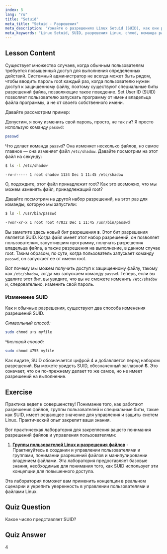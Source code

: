 ```yaml
---
index: 5
lang: "ru"
title: "Setuid"
meta_title: "Setuid - Разрешения"
meta_description: "Узнайте о разрешениях Linux Setuid (SUID), как они работают и как их изменять. Разберитесь с SUID для безопасного доступа к файлам в Linux."
meta_keywords: "Linux Setuid, SUID, разрешения Linux, chmod, команда passwd, безопасность Linux, Linux для начинающих, учебник по Linux"
---
```


## Lesson Content

Существует множество случаев, когда обычным пользователям требуется повышенный доступ для выполнения определенных действий. Системный администратор не всегда может быть рядом, чтобы вводить пароль root каждый раз, когда пользователю нужен доступ к защищенному файлу, поэтому существуют специальные биты разрешений файла, позволяющие такое поведение. Set User ID (SUID) позволяет пользователю запускать программу от имени владельца файла программы, а не от своего собственного имени.

Давайте рассмотрим пример:

Допустим, я хочу изменить свой пароль, просто, не так ли? Я просто использую команду `passwd`:

```bash
passwd
```

Что делает команда `passwd`? Она изменяет несколько файлов, но самое главное — она изменяет файл `/etc/shadow`. Давайте посмотрим на этот файл на секунду:

```bash
$ ls -l /etc/shadow

-rw-r----- 1 root shadow 1134 Dec 1 11:45 /etc/shadow
```

О, подождите, этот файл принадлежит root? Как это возможно, что мы можем изменять файл, принадлежащий root?

Давайте посмотрим на другой набор разрешений, на этот раз для команды, которую мы запустили:

```bash
$ ls -l /usr/bin/passwd

-rwsr-xr-x 1 root root 47032 Dec 1 11:45 /usr/bin/passwd
```

Вы заметите здесь новый бит разрешения **s**. Этот бит разрешения является SUID. Когда файл имеет этот набор разрешений, он позволяет пользователям, запустившим программу, получать разрешения владельца файла, а также разрешения на выполнение, в данном случае root. Таким образом, по сути, когда пользователь запускает команду `passwd`, он запускает ее от имени root.

Вот почему мы можем получить доступ к защищенному файлу, такому как `/etc/shadow`, когда мы запускаем команду `passwd`. Теперь, если вы удалите этот бит, вы увидите, что вы не сможете изменить `/etc/shadow` и, следовательно, изменить свой пароль.

### Изменение SUID

Как и обычные разрешения, существуют два способа изменения разрешений SUID.

_Символьный способ:_

```bash
sudo chmod u+s myfile
```

_Числовой способ:_

```bash
sudo chmod 4755 myfile
```

Как видите, SUID обозначается цифрой 4 и добавляется перед набором разрешений. Вы можете увидеть SUID, обозначенный заглавной **S**. Это означает, что он по-прежнему делает то же самое, но не имеет разрешений на выполнение.

## Exercise

Практика ведет к совершенству! Понимание того, как работают разрешения файлов, группы пользователей и специальные биты, такие как SUID, имеет решающее значение для управления и защиты систем Linux. Практический опыт закрепит ваши знания.

Вот практическая лаборатория для закрепления вашего понимания разрешений файлов и управления пользователями:

1. **[Группы пользователей Linux и разрешения файлов](https://labex.io/ru/labs/linux-linux-user-group-and-file-permissions-18002)** - Практикуйтесь в создании и управлении пользователями и группами, понимании разрешений файлов и манипулировании владением файлами. Эта лаборатория предоставляет базовые знания, необходимые для понимания того, как SUID использует эти концепции для повышенного доступа.

Эта лаборатория поможет вам применить концепции в реальном сценарии и укрепить уверенность в управлении пользователями и файлами Linux.

## Quiz Question

Какое число представляет SUID?

## Quiz Answer

4
